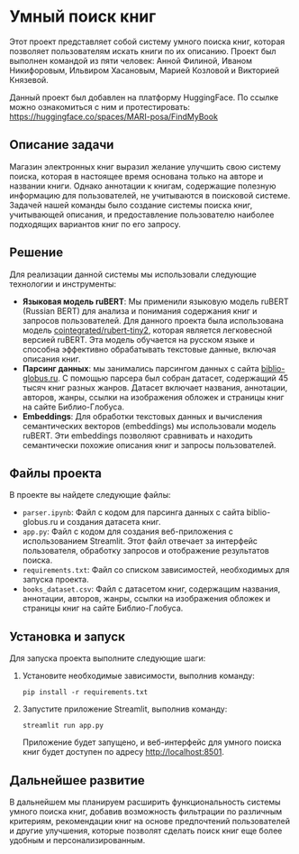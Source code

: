 # Умный поиск книг
Этот проект представляет собой систему умного поиска книг, которая позволяет пользователям искать книги по их описанию. Проект был выполнен командой из пяти человек: Анной Филиной, Иваном Никифоровым, Ильвиром Хасановым, Марией Козловой и Викторией Князевой.

Данный проект был добавлен на платформу HuggingFace. По ссылке можно ознакомиться с ним и протестировать: https://huggingface.co/spaces/MARI-posa/FindMyBook
## Описание задачи
Магазин электронных книг выразил желание улучшить свою систему поиска, которая в настоящее время основана только на авторе и названии книги. Однако аннотации к книгам, содержащие полезную информацию для пользователей, не учитываются в поисковой системе. Задачей нашей команды было создание системы поиска книг, учитывающей описания, и предоставление пользователю наиболее подходящих вариантов книг по его запросу.
## Решение
Для реализации данной системы мы использовали следующие технологии и инструменты:
- **Языковая модель ruBERT**: Мы применили языковую модель ruBERT (Russian BERT) для анализа и понимания содержания книг и запросов пользователей. Для данного проекта была использована модель [cointegrated/rubert-tiny2](https://huggingface.co/cointegrated/rubert-tiny2), которая является легковесной версией ruBERT. Эта модель обучается на русском языке и способна эффективно обрабатывать текстовые данные, включая описания книг.
- **Парсинг данных**: мы занимались парсингом данных с сайта [biblio-globus.ru](https://www.biblio-globus.ru). С помощью парсера был собран датасет, содержащий 45 тысяч книг разных жанров. Датасет включает названия, аннотации, авторов, жанры, ссылки на изображения обложек и страницы книг на сайте Библио-Глобуса.
- **Embeddings**: Для обработки текстовых данных и вычисления семантических векторов (embeddings) мы использовали модель ruBERT. Эти embeddings позволяют сравнивать и находить семантически похожие описания книг и запросы пользователей.
## Файлы проекта
В проекте вы найдете следующие файлы:
- `parser.ipynb`: Файл с кодом для парсинга данных с сайта biblio-globus.ru и создания датасета книг.
- `app.py`: Файл с кодом для создания веб-приложения с использованием Streamlit. Этот файл отвечает за интерфейс пользователя, обработку запросов и отображение результатов поиска.
- `requirements.txt`: Файл со списком зависимостей, необходимых для запуска проекта.
- `books_dataset.csv`: Файл с датасетом книг, содержащим названия, аннотации, авторов, жанры, ссылки на изображения обложек и страницы книг на сайте Библио-Глобуса.
## Установка и запуск
Для запуска проекта выполните следующие шаги:
1. Установите необходимые зависимости, выполнив команду:
   ```
   pip install -r requirements.txt
   ```
2. Запустите приложение Streamlit, выполнив команду:
   ```
   streamlit run app.py
   ```
   Приложение будет запущено, и веб-интерфейс для умного поиска книг будет доступен по адресу [http://localhost:8501](http://localhost:8501).
## Дальнейшее развитие
В дальнейшем мы планируем расширить функциональность системы умного поиска книг, добавив возможность фильтрации по различным критериям, рекомендации книг на основе предпочтений пользователей и другие улучшения, которые позволят сделать поиск книг еще более удобным и персонализированным.
